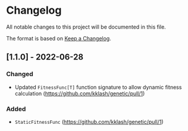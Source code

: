 # Changelog

All notable changes to this project will be documented in this file.

The format is based on [Keep a Changelog](https://keepachangelog.com/en/1.0.0/).

## [1.1.0] - 2022-06-28

### Changed
- Updated `FitnessFunc[T]` function signature to allow dynamic fitness calculation (https://github.com/kklash/genetic/pull/1)

### Added
- `StaticFitnessFunc` (https://github.com/kklash/genetic/pull/1)
